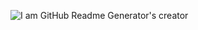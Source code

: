 
![I am GitHub Readme Generator's creator](https://media-exp1.licdn.com/dms/image/C5622AQH54uuANqg8VQ/feedshare-shrink_800/0/1668934113183?e=1671667200&v=beta&t=X-1dCJblP5lg4N3081Xwtou_CN82lY0lYD5BIWhZJ_8)





